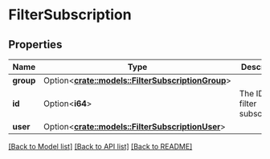 # FilterSubscription

## Properties

Name | Type | Description | Notes
------------ | ------------- | ------------- | -------------
**group** | Option<[**crate::models::FilterSubscriptionGroup**](FilterSubscription_group.md)> |  | [optional]
**id** | Option<**i64**> | The ID of the filter subscription. | [optional][readonly]
**user** | Option<[**crate::models::FilterSubscriptionUser**](FilterSubscription_user.md)> |  | [optional]

[[Back to Model list]](../README.md#documentation-for-models) [[Back to API list]](../README.md#documentation-for-api-endpoints) [[Back to README]](../README.md)


